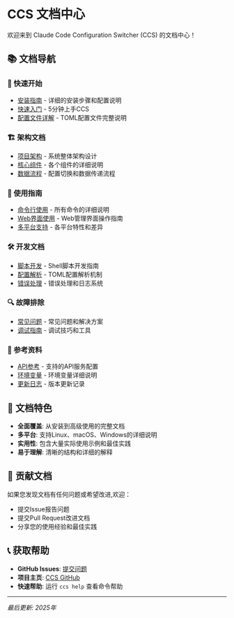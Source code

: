 # CCS 文档中心

欢迎来到 Claude Code Configuration Switcher (CCS) 的文档中心！

## 📚 文档导航

### 🚀 快速开始
- [安装指南](installation.md) - 详细的安装步骤和配置说明
- [快速入门](quick-start.md) - 5分钟上手CCS
- [配置文件详解](configuration.md) - TOML配置文件完整说明

### 🏗️ 架构文档
- [项目架构](architecture.md) - 系统整体架构设计
- [核心组件](components.md) - 各个组件的详细说明
- [数据流程](data-flow.md) - 配置切换和数据传递流程

### 🔧 使用指南
- [命令行使用](cli-usage.md) - 所有命令的详细说明
- [Web界面使用](web-interface.md) - Web管理界面操作指南
- [多平台支持](platform-support.md) - 各平台特性和差异

### 🛠️ 开发文档
- [脚本开发](script-development.md) - Shell脚本开发指南
- [配置解析](config-parsing.md) - TOML配置解析机制
- [错误处理](error-handling.md) - 错误处理和日志系统

### 🔍 故障排除
- [常见问题](troubleshooting.md) - 常见问题和解决方案
- [调试指南](debugging.md) - 调试技巧和工具

### 📖 参考资料
- [API参考](api-reference.md) - 支持的API服务配置
- [环境变量](environment-variables.md) - 环境变量详细说明
- [更新日志](changelog.md) - 版本更新记录

## 🎯 文档特色

- **全面覆盖**: 从安装到高级使用的完整文档
- **多平台**: 支持Linux、macOS、Windows的详细说明
- **实用性**: 包含大量实际使用示例和最佳实践
- **易于理解**: 清晰的结构和详细的解释

## 🤝 贡献文档

如果您发现文档有任何问题或希望改进,欢迎：
- 提交Issue报告问题
- 提交Pull Request改进文档
- 分享您的使用经验和最佳实践

## 📞 获取帮助

- **GitHub Issues**: [提交问题](https://github.com/bahayonghang/ccs/issues)
- **项目主页**: [CCS GitHub](https://github.com/bahayonghang/ccs)
- **快速帮助**: 运行 `ccs help` 查看命令帮助

---

*最后更新: 2025年*